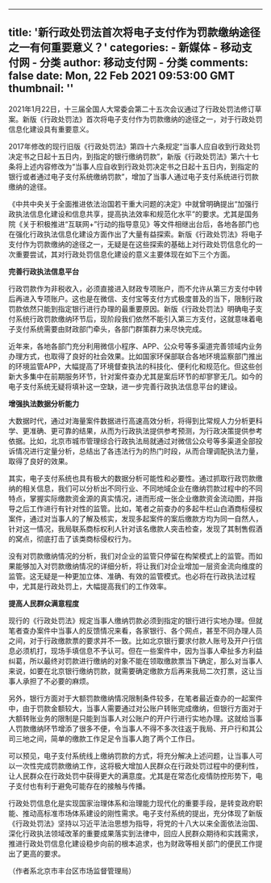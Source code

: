 
---
title: '新行政处罚法首次将电子支付作为罚款缴纳途径之一有何重要意义？'
categories: 
    - 新媒体
    - 移动支付网 - 分类
author: 移动支付网 - 分类
comments: false
date: Mon, 22 Feb 2021 09:53:00 GMT
thumbnail: ''
---

<div>   
<p>2021年1月22日，十三届全国人大常委会第二十五次会议通过了行政处罚法修订草案。新版《行政处罚法》首次将电子支付作为罚款缴纳的途径之一，对于行政处罚信息化建设具有重要意义。</p>

<p>2017年修改的现行旧版《行政处罚法》第四十六条规定“当事人应自收到行政处罚决定书之日起十五日内，到指定的银行缴纳罚款”，新版《行政处罚法》第六十七条将上述内容修改为“当事人应自收到行政处罚决定书之日起十五日内，到指定的银行或者通过电子支付系统缴纳罚款”，增加了当事人通过电子支付系统进行罚款缴纳的途径。</p>

<p>《中共中央关于全面推进依法治国若干重大问题的决定》中就曾明确提出“加强行政执法信息化建设和信息共享，提高执法效率和规范化水平”的要求。尤其是国务院《关于积极推进“互联网+”行动的指导意见》等文件相继出台后，各地各部门也在强化行政执法信息化建设方面作出了大量有益探索。新版《行政处罚法》将电子支付作为罚款缴纳的途径之一，无疑是在这些探索的基础上对行政处罚信息化的一次重要尝试，其对行政处罚信息化建设的意义主要体现在如下三个方面。</p>

<p><strong>完善行政执法信息平台</strong></p>

<p>行政罚款作为非税收入，必须直接进入财政专项账户，而不允许从第三方支付中转后再进入专项账户。这也是在微信、支付宝等支付方式极度普及的当下，限制行政罚款依然只能到指定银行进行办理的最重要原因。新版《行政处罚法》明确电子支付系统行政罚款缴纳环节后，现阶段我们依然不能引入第三方支付，这就意味着电子支付系统需要由财政部门牵头，各部门群策群力来尽快完成。</p>

<p>近年来，各地各部门充分利用微信小程序、APP、公众号等多渠道完善领域内业务办理方式，也取得了良好的社会效果。比如国家环保部联合各地环境监察部门推出的环境监管APP，大幅提高了环境督查执法的科技化、便利化和规范化。但这些创新大多集中在前期服务环节，针对案件查办尤其是案后环节的却寥寥无几。如今的电子支付系统无疑将填补这一空缺，进一步完善行政执法信息平台的建设。</p>

<p><strong>增强执法数据分析能力</strong></p>

<p>大数据时代，通过对海量案件数据进行高速高效分析，将得到比常规人力分析更科学、更准确、更可靠的结果，从而为行政执法提供参考预测，为行政决策提供参考依据。比如，北京市城市管理综合行政执法局就通过对微信公众号等多渠道全部投诉情况进行定量分析，总结出了各违法行为的热门时段，从而合理调配执法力量，取得了良好的效果。</p>

<p>其实，电子支付系统也具有极大的数据分析可能性和必要性。通过抓取行政罚款缴纳的相关信息，我们可以分析出不同行业、不同地域企业在缴纳罚款过程中的不同特点，掌握实际缴款资金源的真实情况，进而形成一张企业缴款资金流动图，并指导之后工作进行有针对性的监管。比如，笔者之前查办的多起牛栏山白酒商标侵权案件，通过对当事人的了解及核实，发现多起案件的案后缴款方均为同一自然人，针对这一情况，我局联系商标权利人针对该名缴款人突击检查，发现了其制售假酒的窝点，彻底打击了该类商标侵权行为。</p>

<p>没有对罚款缴纳情况的分析，我们对企业的监管只停留在构架模式上的监管。而如果能够加入对罚款缴纳情况的详细分析，将让我们对企业增加一层资金流向维度的监管。这无疑是一种更加立体、准确、有效的监管模式。也必将在行政执法过程中，尤其是行政处罚上，大幅提高我们的工作效率。</p>

<p><strong>提高人民群众满意程度</strong></p>

<p>现行的《行政处罚法》规定当事人缴纳罚款必须到指定的银行进行实地办理。但就笔者查办案件中当事人的反馈情况来看，各家银行、各个网点，甚至不同办理人员之间，对于行政缴款票的要求并不一致。比如北京银行要求付款人账号及开户行信息必须机打，现场手填信息不予认可。但在一些案件中，因为当事人牵扯多方利益纠葛，所以最终对罚款进行缴纳的对象不能在领取缴款票当下确定，那么对当事人来说，如要在北京银行缴纳罚款，就需要确定缴款方后再来我局二次打票，这让当事人承担了不必要的麻烦。</p>

<p>另外，银行方面对于大额罚款缴纳情况限制条件较多，在笔者最近查办的一起案件中，由于罚款金额较大，当事人需要通过对公账户转账完成缴纳，但银行方面对于大额转账业务的限制是只能到当事人对公账户的开户行进行实地办理。这就给当事人罚款缴纳环节增添了很多不便，令当事人不得不多次往返于我局、开户行和其公司三地之间，简单的缴款工作足足令当事人跑了两个工作日。</p>

<p>可以预见，电子支付系统线上缴纳罚款的方式，将充分解决上述问题，让当事人可以一次性完成罚款缴纳工作，这将极大增加人民群众在行政处罚过程中的便利性，让人民群众在行政处罚中获得更大的满意度。尤其是在常态化疫情防控形势下，电子支付也有利于避免可能存在的接触与传播。</p>

<p>行政处罚信息化是实现国家治理体系和治理能力现代化的重要手段，是转变政府职能、推动高标准市场体系建设的刚性需求。电子支付系统的提出，充分体现了新版《行政处罚法》坚持以习近平法治思想为指导，将党的十八大以来全面依法治国、深化行政执法领域改革的重要成果落实到法律中，回应人民群众期待和实践需求，推进行政处罚信息化建设稳步向前的根本追求，也为财政等相关部门的便民工作提出了更高的要求。</p>

<p>（作者系北京市丰台区市场监督管理局）</p>
   
</div>
            